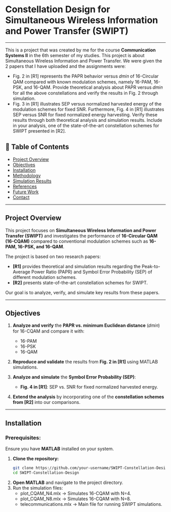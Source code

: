 # Constellation Design for Simultaneous Wireless Information and Power Transfer (SWIPT)

---

This is a project that was created by me for the course **Communication Systems II** in the 6th semester of my studies. This project is about Simultaneous Wireless Information and Power Transfer. We were given the 2 papers that I have uploaded and the assignments were:

- Fig. 2 in [R1] represents the PAPR behavior versus 𝑑𝑚𝑖𝑛 of 16-Circular QAM compared with known modulation schemes, namely 16-PAM, 16-PSK, and 16-QAM. Provide theoretical analysis about PAPR versus 𝑑𝑚𝑖𝑛 for all the above constellations and verify the results in Fig. 2 through simulation.
- Fig. 3 in [R1] illustrates SEP versus normalized harvested energy of the modulation schemes for fixed SNR. Furthermore, Fig. 4 in [R1] illustrates SEP versus SNR for fixed normalized energy harvesting. Verify these results through both theoretical analysis and simulation results. Include in your analysis, one of the state-of-the-art constellation schemes for SWIPT presented in [R2].

## 📌 Table of Contents
- [Project Overview](#project-overview)
- [Objectives](#objectives)
- [Installation](#installation)
- [Methodology](#methodology)
- [Simulation Results](#simulation-results)
- [References](#references)
- [Future Work](#future-work)
- [Contact](#contact)

---

## Project Overview
This project focuses on **Simultaneous Wireless Information and Power Transfer (SWIPT)** and investigates the performance of **16-Circular QAM (16-CQAM)** compared to conventional modulation schemes such as **16-PAM, 16-PSK, and 16-QAM**. 

The project is based on two research papers:
- **[R1]** provides theoretical and simulation results regarding the Peak-to-Average Power Ratio (PAPR) and Symbol Error Probability (SEP) of different modulation schemes.
- **[R2]** presents state-of-the-art constellation schemes for SWIPT.

Our goal is to analyze, verify, and simulate key results from these papers.

---

## Objectives
1. **Analyze and verify** the **PAPR vs. minimum Euclidean distance** (𝑑𝑚𝑖𝑛) for 16-CQAM and compare it with:
   - 16-PAM
   - 16-PSK
   - 16-QAM

2. **Reproduce and validate** the results from **Fig. 2 in [R1]** using MATLAB simulations.

3. **Analyze and simulate** the **Symbol Error Probability (SEP)**:
   - **Fig. 4 in [R1]**: SEP vs. SNR for fixed normalized harvested energy.

4. **Extend the analysis** by incorporating one of the **constellation schemes from [R2]** into our comparisons.

---

## Installation
### Prerequisites:
Ensure you have **MATLAB** installed on your system.

1. **Clone the repository:**
   ```bash
   git clone https://github.com/your-username/SWIPT-Constellation-Design.git
   cd SWIPT-Constellation-Design
2. **Open MATLAB** and navigate to the project directory.
3. Run the simulation files:
   - plot_CQAM_N4.mlx → Simulates 16-CQAM with N=4.
   - plot_CQAM_N8.mlx → Simulates 16-CQAM with N=8.
   - telecommunications.mlx → Main file for running SWIPT simulations.
